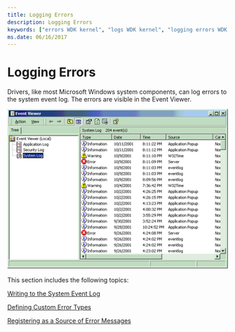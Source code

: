 ```yaml
---
title: Logging Errors
description: Logging Errors
keywords: ["errors WDK kernel", "logs WDK kernel", "logging errors WDK kernel", "log files WDK kernel", "messages WDK error logs"]
ms.date: 06/16/2017
---
```


# Logging Errors





Drivers, like most Microsoft Windows system components, can log errors to the system event log. The errors are visible in the Event Viewer.

![screen shot of the event viewer main window.](images/event-viewer.png)

This section includes the following topics:

[Writing to the System Event Log](writing-to-the-system-event-log.md)

[Defining Custom Error Types](defining-custom-error-types.md)

[Registering as a Source of Error Messages](registering-as-a-source-of-error-messages.md)

 

 




